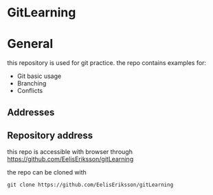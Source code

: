 # GitLearning
# General
this repository is used for git practice. the repo contains examples for:
* Git basic usage
* Branching
* Conflicts

## Addresses

## Repository address
this repo is accessible with browser through https://github.com/EelisEriksson/gitLearning

the repo can be cloned with
```
git clone https://github.com/EelisEriksson/gitLearning
```